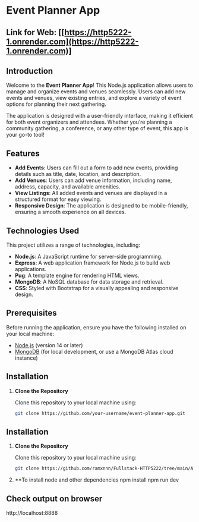 # Event Planner App

## Link for Web: [[https://http5222-1.onrender.com](https://http5222-1.onrender.com)]

## Introduction

Welcome to the **Event Planner App**! This Node.js application allows users to manage and organize events and venues seamlessly. Users can add new events and venues, view existing entries, and explore a variety of event options for planning their next gathering.

The application is designed with a user-friendly interface, making it efficient for both event organizers and attendees. Whether you’re planning a community gathering, a conference, or any other type of event, this app is your go-to tool!

## Features

- **Add Events**: Users can fill out a form to add new events, providing details such as title, date, location, and description.
- **Add Venues**: Users can add venue information, including name, address, capacity, and available amenities.
- **View Listings**: All added events and venues are displayed in a structured format for easy viewing.
- **Responsive Design**: The application is designed to be mobile-friendly, ensuring a smooth experience on all devices.

## Technologies Used

This project utilizes a range of technologies, including:

- **Node.js**: A JavaScript runtime for server-side programming.
- **Express**: A web application framework for Node.js to build web applications.
- **Pug**: A template engine for rendering HTML views.
- **MongoDB**: A NoSQL database for data storage and retrieval.
- **CSS**: Styled with Bootstrap for a visually appealing and responsive design.

## Prerequisites

Before running the application, ensure you have the following installed on your local machine:

- [Node.js](https://nodejs.org/) (version 14 or later)
- [MongoDB](https://www.mongodb.com/try/download/community) (for local development, or use a MongoDB Atlas cloud instance)

## Installation

1. **Clone the Repository**

   Clone this repository to your local machine using:

   ```bash
   git clone https://github.com/your-username/event-planner-app.git


## Installation

1. **Clone the Repository**

   Clone this repository to your local machine using:

   ```bash
   git clone https://github.com/ramxnnn/Fullstack-HTTP5222/tree/main/Assignment1

2. **To install node and other dependencies
    npm install
    npm run dev

## Check output on browser

   http://localhost:8888

    

